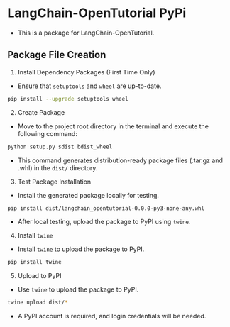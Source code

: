 # LangChain-OpenTutorial PyPi  
- This is a package for LangChain-OpenTutorial.  

## Package File Creation  
1. Install Dependency Packages (First Time Only)  
- Ensure that `setuptools` and `wheel` are up-to-date.  
```bash
pip install --upgrade setuptools wheel
```  

2. Create Package  
- Move to the project root directory in the terminal and execute the following command:  
```bash
python setup.py sdist bdist_wheel
```  
- This command generates distribution-ready package files (.tar.gz and .whl) in the `dist/` directory.  

3. Test Package Installation  
- Install the generated package locally for testing.  
```bash
pip install dist/langchain_opentutorial-0.0.0-py3-none-any.whl
```  
- After local testing, upload the package to PyPI using `twine`.  

4. Install `twine`  
- Install `twine` to upload the package to PyPI.  
```bash
pip install twine
```  

5. Upload to PyPI  
- Use `twine` to upload the package to PyPI.  
```bash
twine upload dist/*
```  
- A PyPI account is required, and login credentials will be needed.
